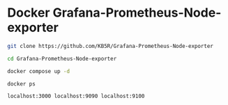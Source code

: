 
# Docker Grafana-Prometheus-Node-exporter

```bash
git clone https://github.com/KB5R/Grafana-Prometheus-Node-exporter
```
```bash
cd Grafana-Prometheus-Node-exporter
```
```bash
docker compose up -d
```
```bash
docker ps
```
```
localhost:3000 localhost:9090 localhost:9100
```
